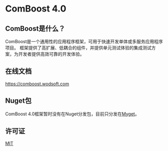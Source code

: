 ﻿# ComBoost 4.0

## ComBoost是什么？
ComBoost是一个通用性的应用程序框架，可用于快速开发单体或多服务应用程序项目。
框架提供了高扩展、低耦合的组件，并提供单元测试体验的集成测试方案，为开发者提供高效可靠的开发体验。    

## 在线文档
https://comboost.wodsoft.com

## Nuget包
ComBoost 4.0框架暂时没有在Nuget分发包，目前只分发在[Myget](https://www.myget.org/F/comboost/api/v3/index.json)。

## 许可证
[MIT](LICENSE)